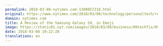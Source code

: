 ```yaml
---
permalink: 2018-03-08-nytimes.com-1308057218.html
original: https://www.nytimes.com/2018/03/08/technology/personaltech/review-samsung-galaxy-s9-emoji.html?partner=rss&amp;emc=rss
domain: nytimes.com
title: A Review of the Samsung Galaxy S9, in Emoji
image: https://static01.nyt.com/images/2018/03/09/business/09techfix/09techfix-mediumThreeByTwo440.jpg
date: 2018-03-08 19:22:28
translations: en
---
```



